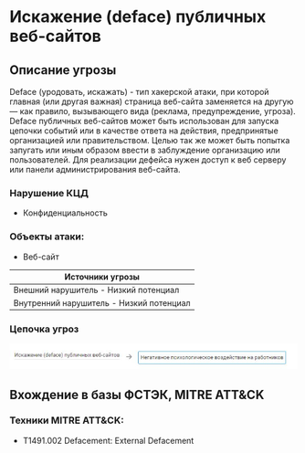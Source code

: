 # Искажение (deface) публичных веб-сайтов

## Описание угрозы
Deface (уродовать, искажать) - тип хакерской атаки, при которой главная (или другая важная) страница веб-сайта заменяется на другую — как правило, вызывающего вида (реклама, предупреждение, угроза).
Deface публичных веб-сайтов может быть использован для запуска цепочки событий или в качестве ответа на действия, предпринятые организацией или правительством. Целью так же может быть попытка запугать или иным образом ввести в заблуждение организацию или пользователей.
Для реализации дефейса нужен доступ к веб серверу или панели администрирования веб-сайта.

### Нарушение КЦД
+ Конфиденциальность

### Объекты атаки:
+ Веб-сайт


|Источники угрозы|
|-|
|Внешний нарушитель - Низкий потенциал|
|Внутренний нарушитель - Низкий потенциал|

### Цепочка угроз
![Цепочка угроз](image/img13.JPG "Цепочка угроз")

## Вхождение в базы ФСТЭК, MITRE ATT&CK
### Техники MITRE ATT&CK:
+ T1491.002 Defacement: External Defacement